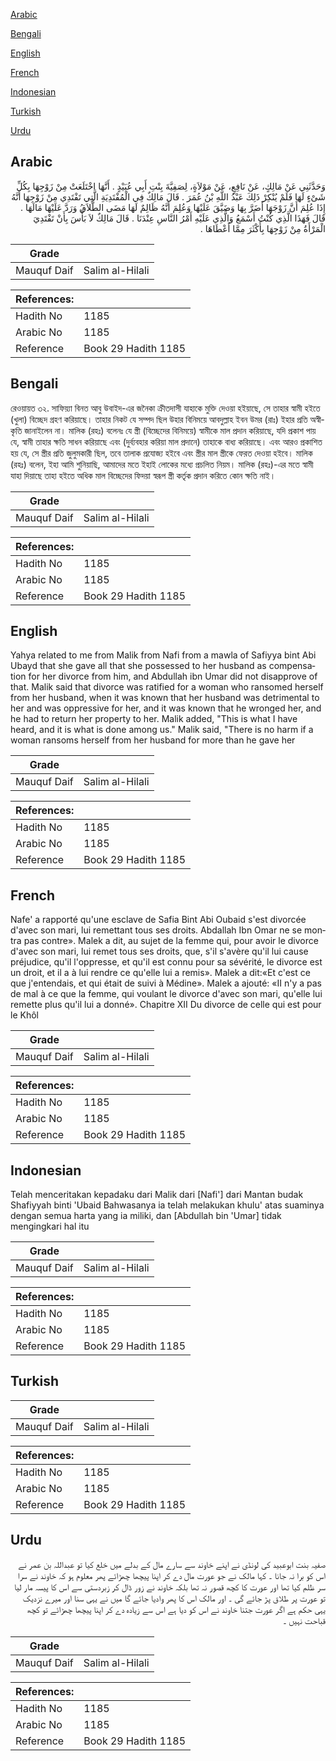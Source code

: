 [Arabic](#arabic)

[Bengali](#bengali)

[English](#english)

[French](#french)

[Indonesian](#indonesian)

[Turkish](#turkish)

[Urdu](#urdu)

## Arabic


<div dir="rtl" lang="ar" style={{fontSize:'larger',backgroundColor:'#f8f9fa',padding:20}}>
وَحَدَّثَنِي عَنْ مَالِكٍ، عَنْ نَافِعٍ، عَنْ مَوْلاَةٍ، لِصَفِيَّةَ بِنْتِ أَبِي عُبَيْدٍ ‏.‏ أَنَّهَا اخْتَلَعَتْ مِنْ زَوْجِهَا بِكُلِّ شَىْءٍ لَهَا فَلَمْ يُنْكِرْ ذَلِكَ عَبْدُ اللَّهِ بْنُ عُمَرَ ‏.‏ قَالَ مَالِكٌ فِي الْمُفْتَدِيَةِ الَّتِي تَفْتَدِي مِنْ زَوْجِهَا أَنَّهُ إِذَا عُلِمَ أَنَّ زَوْجَهَا أَضَرَّ بِهَا وَضَيَّقَ عَلَيْهَا وَعُلِمَ أَنَّهُ ظَالِمٌ لَهَا مَضَى الطَّلاَقُ وَرَدَّ عَلَيْهَا مَالَهَا ‏.‏ قَالَ فَهَذَا الَّذِي كُنْتُ أَسْمَعُ وَالَّذِي عَلَيْهِ أَمْرُ النَّاسِ عِنْدَنَا ‏.‏ قَالَ مَالِكٌ لاَ بَأْسَ بِأَنْ تَفْتَدِيَ الْمَرْأَةُ مِنْ زَوْجِهَا بِأَكْثَرَ مِمَّا أَعْطَاهَا ‏.‏
</div>
<div style={{backgroundColor:'#f8f9fa',padding:20, marginBottom: 10}}><table> <thead> <tr> <th>Grade</th> <th></th> </tr> </thead> <tbody> <tr><td>Mauquf Daif</td><td>Salim al-Hilali</td></tr></tbody></table><table> <thead> <tr> <th>References:</th> <th></th> </tr> </thead> <tbody><tr><td>Hadith No</td><td>1185</td></tr><tr><td>Arabic No</td><td>1185</td></tr><tr><td>Reference</td><td>Book 29 Hadith 1185</td></tr></tbody></table></div>

## Bengali


<div dir="ltr" lang="bn" style={{fontSize:'larger',backgroundColor:'#f8f9fa',padding:20}}>
রেওয়ায়ত ৩২. সাফিয়্যা বিনত আবু উবাইদ-এর জনৈকা ক্রীতদাসী যাহাকে মুক্তি দেওয়া হইয়াছে, সে তাহার স্বামী হইতে (খুলা) বিচ্ছেদ গ্রহণ করিয়াছে। তাহার নিকট যে সম্পদ ছিল উহার বিনিময়ে আবদুল্লাহ ইবন উমর (রাঃ) ইহার প্রতি অস্বীকৃতি জানাইলেন না। মালিক (রহঃ) বলেনঃ যে স্ত্রী (বিচ্ছেদের বিনিময়ে) স্বামীকে মাল প্রদান করিয়াছে, যদি প্রকাশ পায় যে, স্বামী তাহার ক্ষতি সাধন করিয়াছে এবং (দুর্ব্যবহার করিয়া মাল প্রদানে) তাহাকে বাধ্য করিয়াছে। এবং আরও প্রকাশিত হয় যে, সে স্ত্রীর প্রতি জুলুমকারী ছিল, তবে তালাক প্রযোজ্য হইবে এবং স্ত্রীর মাল স্ত্রীকে ফেরত দেওয়া হইবে। মালিক (রহঃ) বলেন, ইহা আমি শুনিয়াছি, আমাদের মতে ইহাই লোকের মধ্যে প্রচলিত নিয়ম। মালিক (রহঃ)-এর মতে স্বামী যাহা দিয়াছে তাহা হইতে অধিক মাল বিচ্ছেদের ফিদয়া স্বরূপ স্ত্রী কর্তৃক প্রদান করিতে কোন ক্ষতি নাই।
</div>
<div style={{backgroundColor:'#f8f9fa',padding:20, marginBottom: 10}}><table> <thead> <tr> <th>Grade</th> <th></th> </tr> </thead> <tbody> <tr><td>Mauquf Daif</td><td>Salim al-Hilali</td></tr></tbody></table><table> <thead> <tr> <th>References:</th> <th></th> </tr> </thead> <tbody><tr><td>Hadith No</td><td>1185</td></tr><tr><td>Arabic No</td><td>1185</td></tr><tr><td>Reference</td><td>Book 29 Hadith 1185</td></tr></tbody></table></div>

## English


<div dir="ltr" lang="en" style={{fontSize:'larger',backgroundColor:'#f8f9fa',padding:20}}>
Yahya related to me from Malik from Nafi from a mawla of Safiyya bint Abi Ubayd that she gave all that she possessed to her husband as compensation for her divorce from him, and Abdullah ibn Umar did not disapprove of that. Malik said that divorce was ratified for a woman who ransomed herself from her husband, when it was known that her husband was detrimental to her and was oppressive for her, and it was known that he wronged her, and he had to return her property to her. Malik added, "This is what I have heard, and it is what is done among us." Malik said, "There is no harm if a woman ransoms herself from her husband for more than he gave her
</div>
<div style={{backgroundColor:'#f8f9fa',padding:20, marginBottom: 10}}><table> <thead> <tr> <th>Grade</th> <th></th> </tr> </thead> <tbody> <tr><td>Mauquf Daif</td><td>Salim al-Hilali</td></tr></tbody></table><table> <thead> <tr> <th>References:</th> <th></th> </tr> </thead> <tbody><tr><td>Hadith No</td><td>1185</td></tr><tr><td>Arabic No</td><td>1185</td></tr><tr><td>Reference</td><td>Book 29 Hadith 1185</td></tr></tbody></table></div>

## French


<div dir="ltr" lang="fr" style={{fontSize:'larger',backgroundColor:'#f8f9fa',padding:20}}>
Nafe' a rapporté qu'une esclave de Safia Bint Abi Oubaid s'est divorcée d'avec son mari, lui remettant tous ses droits. Abdallah Ibn Omar ne se montra pas contre». Malek a dit, au sujet de la femme qui, pour avoir le divorce d'avec son mari, lui remet tous ses droits, que, s'il s'avère qu'il lui cause préjudice, qu'il l'oppresse, et qu'il est connu pour sa sévérité, le divorce est un droit, et il a à lui rendre ce qu'elle lui a remis». Malek a dit:«Et c'est ce que j'entendais, et qui était de suivi à Médine». Malek a ajouté: «II n'y a pas de mal à ce que la femme, qui voulant le divorce d'avec son mari, qu'elle lui remette plus qu'il lui a donné». Chapitre XII Du divorce de celle qui est pour le Khôl
</div>
<div style={{backgroundColor:'#f8f9fa',padding:20, marginBottom: 10}}><table> <thead> <tr> <th>Grade</th> <th></th> </tr> </thead> <tbody> <tr><td>Mauquf Daif</td><td>Salim al-Hilali</td></tr></tbody></table><table> <thead> <tr> <th>References:</th> <th></th> </tr> </thead> <tbody><tr><td>Hadith No</td><td>1185</td></tr><tr><td>Arabic No</td><td>1185</td></tr><tr><td>Reference</td><td>Book 29 Hadith 1185</td></tr></tbody></table></div>

## Indonesian


<div dir="ltr" lang="id" style={{fontSize:'larger',backgroundColor:'#f8f9fa',padding:20}}>
Telah menceritakan kepadaku dari Malik dari [Nafi'] dari Mantan budak Shafiyyah binti 'Ubaid Bahwasanya ia telah melakukan khulu' atas suaminya dengan semua harta yang ia miliki, dan [Abdullah bin 'Umar] tidak mengingkari hal itu
</div>
<div style={{backgroundColor:'#f8f9fa',padding:20, marginBottom: 10}}><table> <thead> <tr> <th>Grade</th> <th></th> </tr> </thead> <tbody> <tr><td>Mauquf Daif</td><td>Salim al-Hilali</td></tr></tbody></table><table> <thead> <tr> <th>References:</th> <th></th> </tr> </thead> <tbody><tr><td>Hadith No</td><td>1185</td></tr><tr><td>Arabic No</td><td>1185</td></tr><tr><td>Reference</td><td>Book 29 Hadith 1185</td></tr></tbody></table></div>

## Turkish


<div dir="ltr" lang="tr" style={{fontSize:'larger',backgroundColor:'#f8f9fa',padding:20}}>

</div>
<div style={{backgroundColor:'#f8f9fa',padding:20, marginBottom: 10}}><table> <thead> <tr> <th>Grade</th> <th></th> </tr> </thead> <tbody> <tr><td>Mauquf Daif</td><td>Salim al-Hilali</td></tr></tbody></table><table> <thead> <tr> <th>References:</th> <th></th> </tr> </thead> <tbody><tr><td>Hadith No</td><td>1185</td></tr><tr><td>Arabic No</td><td>1185</td></tr><tr><td>Reference</td><td>Book 29 Hadith 1185</td></tr></tbody></table></div>

## Urdu


<div dir="rtl" lang="ur" style={{fontSize:'larger',backgroundColor:'#f8f9fa',padding:20}}>
صفیہ بنت ابوعبید کی لونڈی نے اپنے خاوند سے سارے مال کے بدلے میں خلع کیا تو عبداللہ بن عمر نے اس کو برا نہ جانا ۔ کہا مالک نے جو عورت مال دے کر اپنا پیچھا چھڑائے پھر معلوم ہو کہ خاوند نے سرا سر ظلم کیا تھا اور عورت کا کچھ قصور نہ تھا بلکہ خاوند نے زور ڈال کر زبردستی سے اس کا پیسہ مار لیا تو عورت پر طلاق پڑ جائے گی ۔ اور مالک اس کا پھر وادیا جائے گا میں نے یہی سنا اور میرے نزدیک یہی حکم ہے اگر عورت جتنا خاوند نے اس کو دیا ہے اس سے زیادہ دے کر اپنا پیچھا چھڑائے تو کچھ قباحت نہیں ۔
</div>
<div style={{backgroundColor:'#f8f9fa',padding:20, marginBottom: 10}}><table> <thead> <tr> <th>Grade</th> <th></th> </tr> </thead> <tbody> <tr><td>Mauquf Daif</td><td>Salim al-Hilali</td></tr></tbody></table><table> <thead> <tr> <th>References:</th> <th></th> </tr> </thead> <tbody><tr><td>Hadith No</td><td>1185</td></tr><tr><td>Arabic No</td><td>1185</td></tr><tr><td>Reference</td><td>Book 29 Hadith 1185</td></tr></tbody></table></div>
